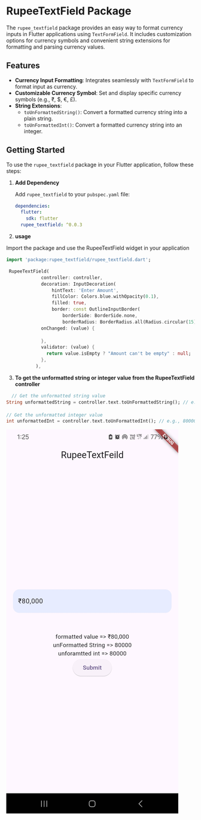 # RupeeTextField Package

The `rupee_textfield` package provides an easy way to format currency inputs in Flutter applications using `TextFormField`. It includes customization options for currency symbols and convenient string extensions for formatting and parsing currency values.

## Features

- **Currency Input Formatting**: Integrates seamlessly with `TextFormField` to format input as currency.
- **Customizable Currency Symbol**: Set and display specific currency symbols (e.g., ₹, $, €, £).
- **String Extensions**:
  - `toUnFormattedString()`: Convert a formatted currency string into a plain string.
  - `toUnFormattedInt()`: Convert a formatted currency string into an integer.

## Getting Started

To use the `rupee_textfield` package in your Flutter application, follow these steps:

1. **Add Dependency**

   Add `rupee_textfield` to your `pubspec.yaml` file:

   ```yaml
   dependencies:
     flutter:
       sdk: flutter
     rupee_textfield: ^0.0.3

2. **usage**

 Import the package and use the RupeeTextField widget in your application

 ```dart
 import 'package:rupee_textfield/rupee_textfield.dart';
 ```
    
 ```dart
  RupeeTextField(
              controller: controller,
              decoration: InputDecoration(
                  hintText: 'Enter Amount',
                  fillColor: Colors.blue.withOpacity(0.1),
                  filled: true,
                  border: const OutlineInputBorder(
                      borderSide: BorderSide.none,
                      borderRadius: BorderRadius.all(Radius.circular(15)))),
              onChanged: (value) {
                
              },
              validator: (value) {
                return value.isEmpty ? "Amount can't be empty" : null;
              },
            ),
```
3. **To get the unformatted string or integer value from the RupeeTextField controller**

```dart
  // Get the unformatted string value
String unformattedString = controller.text.toUnFormattedString(); // e.g., "80000"

// Get the unformatted integer value
int unformattedInt = controller.text.toUnFormattedInt(); // e.g., 80000
```

![Alt text](./screenshots/Screenshot_20240824_132540.jpg)
